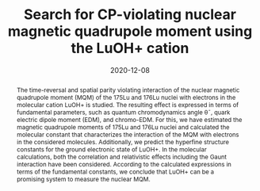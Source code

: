 ---
title: Search for CP-violating nuclear magnetic quadrupole moment using the LuOH+ cation
abstract: The time-reversal and spatial parity violating interaction of the nuclear magnetic quadrupole moment (MQM) of the 175Lu and 176Lu nuclei with electrons in the molecular cation LuOH+ is studied. The resulting effect is expressed in terms of fundamental parameters, such as quantum chromodynamics angle θ¯, quark electric dipole moment (EDM), and chromo-EDM. For this, we have estimated the magnetic quadrupole moments of 175Lu and 176Lu nuclei and calculated the molecular constant that characterizes the interaction of the MQM with electrons in the considered molecules. Additionally, we predict the hyperfine structure constants for the ground electronic state of LuOH+. In the molecular calculations, both the correlation and relativistic effects including the Gaunt interaction have been considered. According to the calculated expressions in terms of the fundamental constants, we conclude that LuOH+ can be a promising system to measure the nuclear MQM.
date: 2020-12-08
publication: The Journal of Chemical Physics
publication_short: J. Chem. Phys.
doi: 10.1063/5.0028983
url_arxiv: https://arxiv.org/abs/2006.03848
url_pdf: https://arxiv.org/pdf/2006.03848.pdf
authors:
    - name: D. E. Maison
    - name: L. V. Skripnikov
    - name: V. V. Flambaum
    - name: M. Grau
      id: mgrau 
---